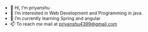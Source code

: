 - 👋 Hi, I’m priyanshu
- 👀 I’m interested in Web Development and Programming in java.
- 🌱 I’m currently learning Spring and angular
- 📫 To reach me mail at priyanshu4399@gmail.com

<!---
priyanshu4399/priyanshu4399 is a ✨ special ✨ repository because its `README.md` (this file) appears on your GitHub profile.
You can click the Preview link to take a look at your changes.
--->

